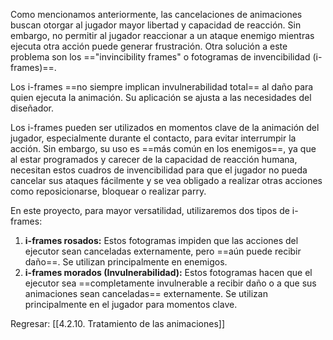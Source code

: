 
Como mencionamos anteriormente, las cancelaciones de animaciones buscan otorgar al jugador mayor libertad y capacidad de reacción. Sin embargo, no permitir al jugador reaccionar a un ataque enemigo mientras ejecuta otra acción puede generar frustración. Otra solución a este problema son los =="invincibility frames" o fotogramas de invencibilidad (i-frames)==.

Los i-frames ==no siempre implican invulnerabilidad total== al daño para quien ejecuta la animación. Su aplicación se ajusta a las necesidades del diseñador. 

Los i-frames pueden ser utilizados en momentos clave de la animación del jugador, especialmente durante el contacto, para evitar interrumpir la acción. Sin embargo, su uso es ==más común en los enemigos==, ya que al estar programados y carecer de la capacidad de reacción humana, necesitan estos cuadros de invencibilidad para que el jugador no pueda cancelar sus ataques fácilmente y se vea obligado a realizar otras acciones como reposicionarse, bloquear o realizar parry.

En este proyecto, para mayor versatilidad, utilizaremos dos tipos de i-frames:

1. **i-frames rosados:** Estos fotogramas impiden que las acciones del ejecutor sean canceladas externamente, pero ==aún puede recibir daño==. Se utilizan principalmente en enemigos.
2. **i-frames morados (Invulnerabilidad):** Estos fotogramas hacen que el ejecutor sea ==completamente invulnerable a recibir daño o a que sus animaciones sean canceladas== externamente. Se utilizan principalmente en el jugador para momentos clave.


Regresar: [[4.2.10. Tratamiento de las animaciones]]